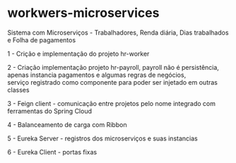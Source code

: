 # workwers-microservices


Sistema com Microserviços - Trabalhadores, Renda diária, Dias trabalhados e Folha de pagamentos


1 - Crição e implementação do projeto hr-worker 

2 - Criação implementação projeto hr-payroll, 
            payroll não é persistência, apenas instancia pagamentos e algumas regras de negócios,  
            serviço registrado como componente para poder ser injetado em outras classes
            
3 - Feign client - comunicação entre projetos pelo nome integrado com ferramentas do Spring Cloud

4 - Balanceamento de carga com Ribbon
    
5 - Eureka Server - registros dos microserviços e suas instancias

6 - Eureka Client -
      portas fixas    
